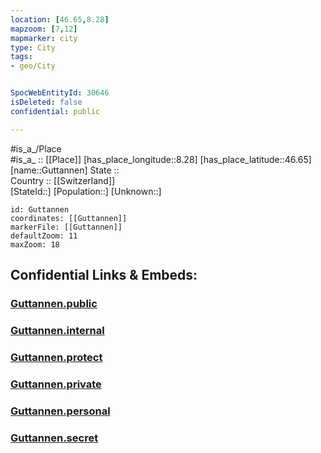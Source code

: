```yaml
---
location: [46.65,8.28] 
mapzoom: [7,12] 
mapmarker: city 
type: City
tags:
- geo/City


SpocWebEntityId: 30646
isDeleted: false
confidential: public

---
```

#is_a_/Place  
#is_a_ :: [[Place]] 
[has_place_longitude::8.28] 
[has_place_latitude::46.65] 
[name::Guttannen] 
State ::  
Country :: [[Switzerland]]  
[StateId::] 
[Population::] 
[Unknown::] 


```leaflet
id: Guttannen
coordinates: [[Guttannen]] 
markerFile: [[Guttannen]] 
defaultZoom: 11 
maxZoom: 18
```


## Confidential Links & Embeds: 

### [Guttannen.public](/_public/\Earth\Continent\Europe\Europe~Central\Switzerland\Switzerland~Cantons\Bern,Canton\CityGuttannen.public.md) 

### [Guttannen.internal](/_internal/\Earth\Continent\Europe\Europe~Central\Switzerland\Switzerland~Cantons\Bern,Canton\CityGuttannen.internal.md) 

### [Guttannen.protect](/_protect/\Earth\Continent\Europe\Europe~Central\Switzerland\Switzerland~Cantons\Bern,Canton\CityGuttannen.protect.md) 

### [Guttannen.private](/_private/\Earth\Continent\Europe\Europe~Central\Switzerland\Switzerland~Cantons\Bern,Canton\CityGuttannen.private.md) 

### [Guttannen.personal](/_personal/\Earth\Continent\Europe\Europe~Central\Switzerland\Switzerland~Cantons\Bern,Canton\CityGuttannen.personal.md) 

### [Guttannen.secret](/_secret/\Earth\Continent\Europe\Europe~Central\Switzerland\Switzerland~Cantons\Bern,Canton\CityGuttannen.secret.md)

